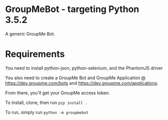 # GroupMeBot - targeting Python 3.5.2
A generic GroupMe Bot. 

# Requirements
You need to install python-json, python-selenium, and the PhantomJS driver 

You also need to create a GroupMe Bot and GroupMe Application @ https://dev.groupme.com/bots and https://dev.groupme.com/applications. 

From there, you'll get your GroupMe access token. 

To install, clone, then run `pip install .`

To run, simply run `python -m groupmebot`
